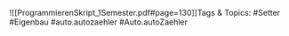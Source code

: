 
![[ProgrammierenSkript_1Semester.pdf#page=130]]Tags & Topics:
   #Setter
   #Eigenbau
   #auto.autozaehler
   #Auto.autoZaehler